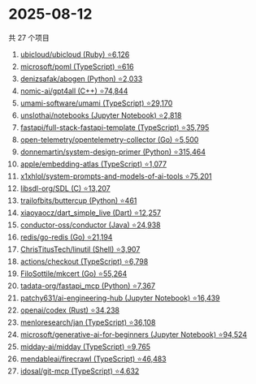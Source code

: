 # 2025-08-12

共 27 个项目

<!-- BEGIN GITHUB -->
<!-- 最后更新时间 2025-08-12 23:10:12 +0800 -->
1. [ubicloud/ubicloud (Ruby) ⭐6,126](https://github.com/ubicloud/ubicloud)
1. [microsoft/poml (TypeScript) ⭐616](https://github.com/microsoft/poml)
1. [denizsafak/abogen (Python) ⭐2,033](https://github.com/denizsafak/abogen)
1. [nomic-ai/gpt4all (C++) ⭐74,844](https://github.com/nomic-ai/gpt4all)
1. [umami-software/umami (TypeScript) ⭐29,170](https://github.com/umami-software/umami)
1. [unslothai/notebooks (Jupyter Notebook) ⭐2,818](https://github.com/unslothai/notebooks)
1. [fastapi/full-stack-fastapi-template (TypeScript) ⭐35,795](https://github.com/fastapi/full-stack-fastapi-template)
1. [open-telemetry/opentelemetry-collector (Go) ⭐5,500](https://github.com/open-telemetry/opentelemetry-collector)
1. [donnemartin/system-design-primer (Python) ⭐315,464](https://github.com/donnemartin/system-design-primer)
1. [apple/embedding-atlas (TypeScript) ⭐1,077](https://github.com/apple/embedding-atlas)
1. [x1xhlol/system-prompts-and-models-of-ai-tools ⭐75,201](https://github.com/x1xhlol/system-prompts-and-models-of-ai-tools)
1. [libsdl-org/SDL (C) ⭐13,207](https://github.com/libsdl-org/SDL)
1. [trailofbits/buttercup (Python) ⭐461](https://github.com/trailofbits/buttercup)
1. [xiaoyaocz/dart_simple_live (Dart) ⭐12,257](https://github.com/xiaoyaocz/dart_simple_live)
1. [conductor-oss/conductor (Java) ⭐24,938](https://github.com/conductor-oss/conductor)
1. [redis/go-redis (Go) ⭐21,194](https://github.com/redis/go-redis)
1. [ChrisTitusTech/linutil (Shell) ⭐3,907](https://github.com/ChrisTitusTech/linutil)
1. [actions/checkout (TypeScript) ⭐6,798](https://github.com/actions/checkout)
1. [FiloSottile/mkcert (Go) ⭐55,264](https://github.com/FiloSottile/mkcert)
1. [tadata-org/fastapi_mcp (Python) ⭐7,367](https://github.com/tadata-org/fastapi_mcp)
1. [patchy631/ai-engineering-hub (Jupyter Notebook) ⭐16,439](https://github.com/patchy631/ai-engineering-hub)
1. [openai/codex (Rust) ⭐34,238](https://github.com/openai/codex)
1. [menloresearch/jan (TypeScript) ⭐36,108](https://github.com/menloresearch/jan)
1. [microsoft/generative-ai-for-beginners (Jupyter Notebook) ⭐94,524](https://github.com/microsoft/generative-ai-for-beginners)
1. [midday-ai/midday (TypeScript) ⭐9,765](https://github.com/midday-ai/midday)
1. [mendableai/firecrawl (TypeScript) ⭐46,483](https://github.com/mendableai/firecrawl)
1. [idosal/git-mcp (TypeScript) ⭐4,632](https://github.com/idosal/git-mcp)
<!-- END GITHUB -->